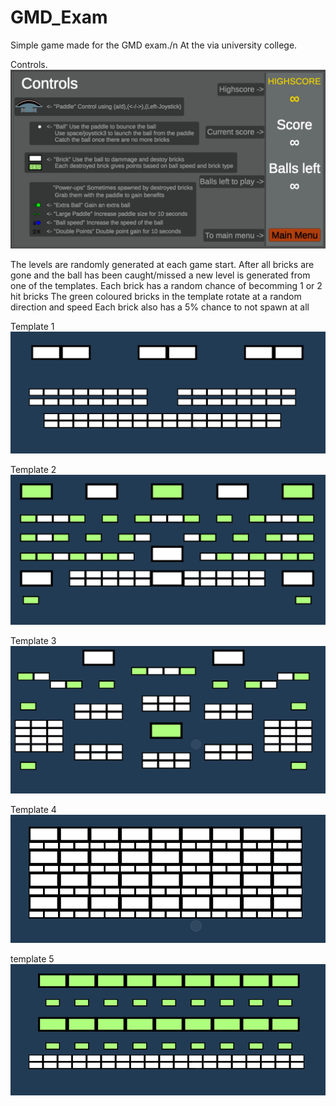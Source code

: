 # GMD_Exam

Simple game made for the GMD exam./n
At the via university college.

Controls.
![Alt Text](https://raw.githubusercontent.com/Notenboom/GMD_Exam/main/LevelTemplates/Controls.PNG)

The levels are randomly generated at each game start.
After all bricks are gone and the ball has been caught/missed a new level is generated from one of the templates.
Each brick has a random chance of becomming 1 or 2 hit bricks
The green coloured bricks in the template rotate at a random direction and speed
Each brick also has a 5% chance to not spawn at all

Template 1
![Alt Text](https://raw.githubusercontent.com/Notenboom/GMD_Exam/main/LevelTemplates/Level_Template_0.PNG)

Template 2
![Alt Text](https://raw.githubusercontent.com/Notenboom/GMD_Exam/main/LevelTemplates/Level_Template_1.PNG)

Template 3
![Alt Text](https://raw.githubusercontent.com/Notenboom/GMD_Exam/main/LevelTemplates/Level_Template_2.PNG)

Template 4
![Alt Text](https://raw.githubusercontent.com/Notenboom/GMD_Exam/main/LevelTemplates/Level_Template_3.PNG)

template 5
![Alt Text](https://raw.githubusercontent.com/Notenboom/GMD_Exam/main/LevelTemplates/Level_Template_4.PNG)

